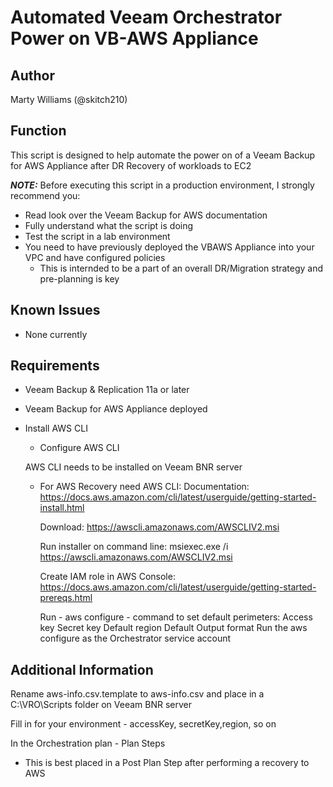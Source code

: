 # Automated Veeam Orchestrator Power on VB-AWS Appliance 

## Author

Marty Williams (@skitch210)

## Function

This script is designed to help automate the power on of a Veeam Backup for AWS Appliance after DR Recovery of workloads to EC2


***NOTE:*** Before executing this script in a production environment, I strongly recommend you:

* Read look over the Veeam Backup for AWS documentation
* Fully understand what the script is doing
* Test the script in a lab environment
* You need to have previously deployed the VBAWS Appliance into your VPC and have configured policies
    * This is internded to be a part of an overall DR/Migration strategy and pre-planning is key

## Known Issues

* None currently


## Requirements

* Veeam Backup & Replication 11a or later
* Veeam Backup for AWS Appliance deployed
* Install AWS CLI
  * Configure AWS CLI

  AWS CLI needs to be installed on Veeam BNR server
  * For AWS Recovery need AWS CLI:
    Documentation:
	  https://docs.aws.amazon.com/cli/latest/userguide/getting-started-install.html

	  Download:
	  https://awscli.amazonaws.com/AWSCLIV2.msi

	  Run installer on command line:
	  msiexec.exe /i https://awscli.amazonaws.com/AWSCLIV2.msi

    Create IAM role in AWS Console:
	  https://docs.aws.amazon.com/cli/latest/userguide/getting-started-prereqs.html

    Run - aws configure - command to set default perimeters:
	  Access key
	  Secret key
	  Default region
	  Default Output format
      Run the aws configure as the Orchestrator service account


## Additional Information

Rename aws-info.csv.template to aws-info.csv and place in a C:\VRO\Scripts folder on Veeam BNR server

Fill in for your environment - accessKey, secretKey,region, so on

In the Orchestration plan - Plan Steps
* This is best placed in a Post Plan Step after performing a recovery to AWS